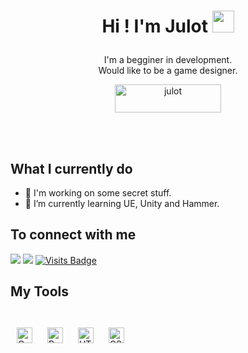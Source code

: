 <h1><p align="center">Hi ! I'm Julot <a href="https://github.com/Julooot#"><img src="https://media.giphy.com/media/hvRJCLFzcasrR4ia7z/giphy.gif" width="35px"></h1></a></p>

<p align="center">I'm a begginer in development.<br/>Would like to be a game designer.<br/></p>

<p align = "center"><a href="https://www.buymeacoffee.com/julot"> <img align="center" src="https://cdn.buymeacoffee.com/buttons/v2/default-yellow.png" height="45" width="170" alt="julot" /></a></p><br><br>

<summary><h2>What I currently do</h2></summary>

- 🔭 I'm working on some secret stuff.
- 🌱 I’m currently learning UE, Unity and Hammer.
<summary><h2>To connect with me</h2></summary>

<p align = "center">
 
[<img src="https://img.shields.io/badge/twitter-%231DA1F2.svg?&style=for-the-badge&logo=twitter&logoColor=white" />](https://twitter.com/M8_Julot) 
[<img src = "https://img.shields.io/badge/instagram-%23E4405F.svg?&style=for-the-badge&logo=instagram&logoColor=white">](https://www.instagram.com/juloooot/)
[![Visits Badge](https://badges.pufler.dev/visits/julooot/julooot?style=for-the-badge)](https://github.com/julooot)
</p>

<summary><h2> My Tools</h2></summary>

<br>

<div align="left">  
<img style="margin: 10px" src="https://profilinator.rishav.dev/skills-assets/c-original.svg" alt="C" height="25" />  
<img style="margin: 10px" src="https://profilinator.rishav.dev/skills-assets/python-original.svg" alt="Python" height="25" />  
<img style="margin: 10px" src="https://profilinator.rishav.dev/skills-assets/html5-original-wordmark.svg" alt="HTML5" height="25" />  
<img style="margin: 10px" src="https://profilinator.rishav.dev/skills-assets/css3-original-wordmark.svg" alt="CSS3" height="25" />  

